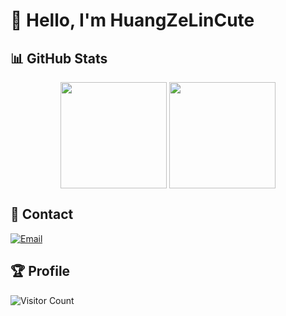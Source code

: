# 👋 Hello, I'm HuangZeLinCute

## 📊 GitHub Stats
<div align="center">
    <img height="170" align="center" src="https://github-readme-stats.vercel.app/api?username=HuangZeLinCute&show_icons=true&theme=tokyonight" />
    <img height="170" align="center" src="https://github-readme-stats.vercel.app/api/top-langs/?username=HuangZeLinCute&layout=compact&theme=tokyonight" />
</div>

## 📧 Contact
[![Email](https://img.shields.io/badge/-Email-black?style=flat-square&logo=gmail)](mailto:h1418189835@gmail.com)

## 🏆 Profile
![Visitor Count](https://komarev.com/ghpvc/?username=HuangZeLinCute&color=blue)
